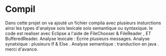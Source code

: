 # Compil
Dans cette projet on va ajouté un fichier compila avec plusieurs insturctions ainsi les types d'analyse sois lexicale sois semantique ou syntaxique.
le code est realiser avec Eclipse a l'aide de FileChooser & FileReader , ET BufferedReader.
Analyse lexicale : Ecrire plusieurs messages.
Analyse synatxique : plusieurs If & Else .
Analyse semantique : tranduction en java .
merci d'avance.

